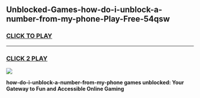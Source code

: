 
## Unblocked-Games-how-do-i-unblock-a-number-from-my-phone-Play-Free-54qsw
<h3>
<a href="https://premium76.site?title=how-do-i-unblock-a-number-from-my-phone&ref=18A1">CLICK TO PLAY</a></h3>
<hr>

<h3>
<a href="https://premium76.site?title=how-do-i-unblock-a-number-from-my-phone&ref=18A1">CLICK 2 PLAY</a>
  
</h3>

<a href="https://premium76.site?title=how-do-i-unblock-a-number-from-my-phone&ref=18A1"><img src="https://clearcache.store/games.png"></a>


**how-do-i-unblock-a-number-from-my-phone games unblocked: Your Gateway to Fun and Accessible Online Gaming**
